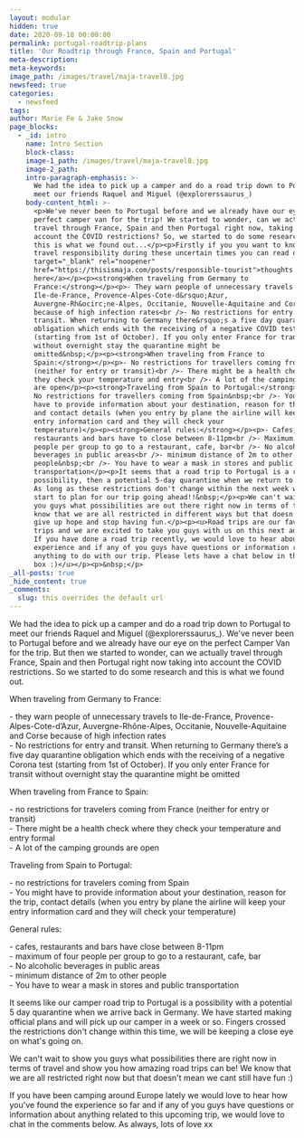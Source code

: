 ```yaml
---
layout: modular
hidden: true
date: 2020-09-18 00:00:00
permalink: portugal-roadtrip-plans
title: 'Our Roadtrip through France, Spain and Portugal'
meta-description:
meta-keywords:
image_path: /images/travel/maja-travel8.jpg
newsfeed: true
categories:
  - newsfeed
tags:
author: Marie Fe & Jake Snow
page_blocks:
  - _id: intro
    name: Intro Section
    block-class:
    image-1_path: /images/travel/maja-travel8.jpg
    image-2_path:
    intro-paragraph-emphasis: >-
      We had the idea to pick up a camper and do a road trip down to Portugal to
      meet our friends Raquel and Miguel (@explorerssaurus_)
    body-content_html: >-
      <p>We've never been to Portugal before and we already have our eye on the
      perfect camper van for the trip! We started to wonder, can we actually
      travel through France, Spain and then Portugal right now, taking into
      account the COVID restrictions? So, we started to do some research and
      this is what we found out...</p><p>Firstly if you you want to know how we
      travel responsibility during these uncertain times you can read our <a
      target="_blank" rel="noopener"
      href="https://thisismaja.com/posts/responsible-tourist">thoughts and tips
      here</a></p><p><strong>When traveling from Germany to
      France:</strong></p><p>- They warn people of unnecessary travels to
      Ile-de-France, Provence-Alpes-Cote-d&rsquo;Azur,
      Auvergne-Rh&ocirc;ne-Alpes, Occitanie, Nouvelle-Aquitaine and Corse
      because of high infection rates<br />- No restrictions for entry and
      transit. When returning to Germany there&rsquo;s a five day quarantine
      obligation which ends with the receiving of a negative COVID test
      (starting from 1st of October). If you only enter France for transit
      without overnight stay the quarantine might be
      omitted&nbsp;</p><p><strong>When traveling from France to
      Spain:</strong></p><p>- No restrictions for travellers coming from France
      (neither for entry or transit)<br />- There might be a health check where
      they check your temperature and entry<br />- A lot of the camping grounds
      are open</p><p><strong>Traveling from Spain to Portugal:</strong></p><p>-
      No restrictions for travellers coming from Spain&nbsp;<br />- You might
      have to provide information about your destination, reason for the trip
      and contact details (when you entry by plane the airline will keep your
      entry information card and they will check your
      temperature)</p><p><strong>General rules:</strong></p><p>- Cafes,
      restaurants and bars have to close between 8-11pm<br />- Maximum of four
      people per group to go to a restaurant, cafe, bar<br />- No alcoholic
      beverages in public areas<br />- minimum distance of 2m to other
      people&nbsp;<br />- You have to wear a mask in stores and public
      transportation</p><p>It seems that a road trip to Portugal is a real
      possibility, then a potential 5-day quarantine when we return to Germany.
      As long as these restrictions don't change within the next week we will
      start to plan for our trip going ahead!!&nbsp;</p><p>We can't wait to show
      you guys what possibilities are out there right now in terms of travel. We
      know that we are all restricted in different ways but that doesn't mean we
      give up hope and stop having fun.</p><p><u>Road trips are our favourite
      trips and we are excited to take you guys with us on this next adventure.
      If you have done a road trip recently, we would love to hear about your
      experience and if any of you guys have questions or information regarding
      anything to do with our trip. Please lets have a chat below in the comment
      box :)</u></p><p>&nbsp;</p>
_all-posts: true
_hide_content: true
_comments:
  slug: this overrides the default url
---
```


We had the idea to pick up a camper and do a road trip down to Portugal to meet our friends Raquel and Miguel (@explorerssaurus\_). We've never been to Portugal before and we already have our eye on the perfect Camper Van for the trip. But then we started to wonder, can we actually travel through France, Spain and then Portugal right now taking into account the COVID restrictions. So we started to do some research and this is what we found out.

When traveling from Germany to France:

\- they warn people of unnecessary travels to Ile-de-France, Provence-Alpes-Cote-d’Azur, Auvergne-Rh&ocirc;ne-Alpes, Occitanie, Nouvelle-Aquitaine and Corse because of high infection rates<br>\- No restrictions for entry and transit. When returning to Germany there’s a five day quarantine obligation which ends with the receiving of a negative Corona test (starting from 1st of October). If you only enter France for transit without overnight stay the quarantine might be omitted&nbsp;

When traveling from France to Spain:

\- no restrictions for travelers coming from France (neither for entry or transit)<br>\- There might be a health check where they check your temperature and entry formal<br>\- A lot of the camping grounds are open

Traveling from Spain to Portugal:

\- no restrictions for travelers coming from Spain&nbsp;<br>\- You might have to provide information about your destination, reason for the trip, contact details (when you entry by plane the airline will keep your entry information card and they will check your temperature)

General rules:

\- cafes, restaurants and bars have close between 8-11pm<br>\- maximum of four people per group to go to a restaurant, cafe, bar<br>\- No alcoholic beverages in public areas<br>\- minimum distance of 2m to other people&nbsp;<br>\- You have to wear a mask in stores and public transportation

It seems like our camper road trip to Portugal is a possibility with a potential 5 day quarantine when we arrive back in Germany. We have started making official plans and will pick up our camper in a week or so. Fingers crossed the restrictions don't change within this time, we will be keeping a close eye on what's going on.

We can't wait to show you guys what possibilities there are right now in terms of travel and show you how amazing road trips can be\! We know that we are all restricted right now but that doesn't mean we cant still have fun :)

If you have been camping around Europe lately we would love to hear how you've found the experience so far and if any of you guys have questions or information about anything related to this upcoming trip, we would love to chat in the comments below. As always, lots of love xx&nbsp;

&nbsp;

&nbsp;